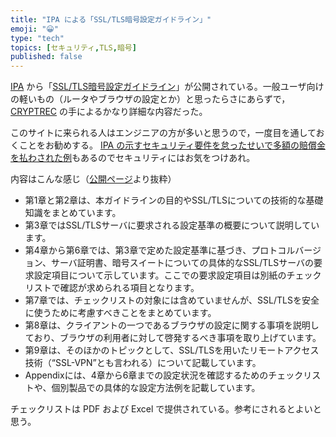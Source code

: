 ```yaml
---
title: "IPA による「SSL/TLS暗号設定ガイドライン」"
emoji: "😀"
type: "tech"
topics: [セキュリティ,TLS,暗号]
published: false
---
```

[IPA] から「[SSL/TLS暗号設定ガイドライン](http://www.ipa.go.jp/security/vuln/ssl_crypt_config.html)」が公開されている。一般ユーザ向けの軽いもの（ルータやブラウザの設定とか）と思ったらさにあらずで， [CRYPTREC] の手によるかなり詳細な内容だった。

このサイトに来られる人はエンジニアの方が多いと思うので，一度目を通しておくことをお勧めする。 [IPA の示すセキュリティ要件を怠ったせいで多額の賠償金を払わされた例](http://www.baldanders.info/spiegel/log2/000797.shtml)もあるのでセキュリティにはお気をつけあれ。

内容はこんな感じ（[公開ページ](http://www.ipa.go.jp/security/vuln/ssl_crypt_config.html)より抜粋）

- 第1章と第2章は、本ガイドラインの目的やSSL/TLSについての技術的な基礎知識をまとめています。
- 第3章ではSSL/TLSサーバに要求される設定基準の概要について説明しています。
- 第4章から第6章では、第3章で定めた設定基準に基づき、プロトコルバージョン、サーバ証明書、暗号スイートについての具体的なSSL/TLSサーバの要求設定項目について示しています。ここでの要求設定項目は別紙のチェックリストで確認が求められる項目となります。
- 第7章では、チェックリストの対象には含めていませんが、SSL/TLSを安全に使うために考慮すべきことをまとめています。
- 第8章は、クライアントの一つであるブラウザの設定に関する事項を説明しており、ブラウザの利用者に対して啓発するべき事項を取り上げています。
- 第9章は、そのほかのトピックとして、SSL/TLSを用いたリモートアクセス技術（“SSL-VPN”とも言われる）について記載しています。
- Appendixには、4章から6章までの設定状況を確認するためのチェックリストや、個別製品での具体的な設定方法例を記載しています。

チェックリストは PDF および Excel で提供されている。参考にされるとよいと思う。

[IPA]: https://www.ipa.go.jp/ "IPA 独立行政法人 情報処理推進機構"
[CRYPTREC]: http://www.cryptrec.go.jp/ "CRYPTREC"

